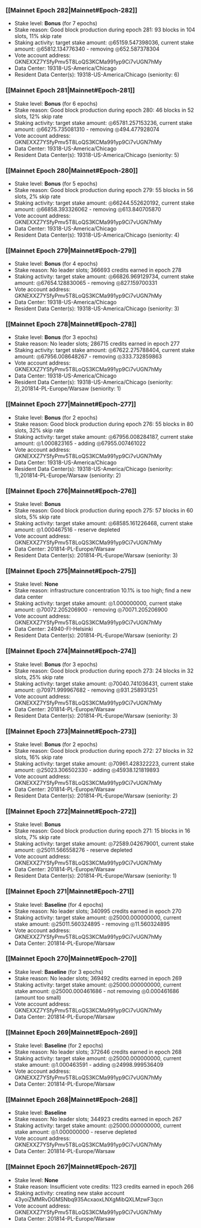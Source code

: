 ### [[Mainnet Epoch 282|Mainnet#Epoch-282]]
* Stake level: **Bonus** (for 7 epochs)
* Stake reason: Good block production during epoch 281: 93 blocks in 104 slots, 11% skip rate
* Staking activity: target stake amount: ◎65159.547398036, current stake amount: ◎65812.134776340 - removing ◎652.587378304
* Vote account address: GKNEXXZ7YSfyPmv5T8LoQS3KCMa991yp9Ci7vUGN7hMy
* Data Center: 19318-US-America/Chicago
* Resident Data Center(s): 19318-US-America/Chicago (seniority: 6)
### [[Mainnet Epoch 281|Mainnet#Epoch-281]]
* Stake level: **Bonus** (for 6 epochs)
* Stake reason: Good block production during epoch 280: 46 blocks in 52 slots, 12% skip rate
* Staking activity: target stake amount: ◎65781.257153236, current stake amount: ◎66275.735081310 - removing ◎494.477928074
* Vote account address: GKNEXXZ7YSfyPmv5T8LoQS3KCMa991yp9Ci7vUGN7hMy
* Data Center: 19318-US-America/Chicago
* Resident Data Center(s): 19318-US-America/Chicago (seniority: 5)
### [[Mainnet Epoch 280|Mainnet#Epoch-280]]
* Stake level: **Bonus** (for 5 epochs)
* Stake reason: Good block production during epoch 279: 55 blocks in 56 slots, 2% skip rate
* Staking activity: target stake amount: ◎66244.552620192, current stake amount: ◎66858.393326062 - removing ◎613.840705870
* Vote account address: GKNEXXZ7YSfyPmv5T8LoQS3KCMa991yp9Ci7vUGN7hMy
* Data Center: 19318-US-America/Chicago
* Resident Data Center(s): 19318-US-America/Chicago (seniority: 4)
### [[Mainnet Epoch 279|Mainnet#Epoch-279]]
* Stake level: **Bonus** (for 4 epochs)
* Stake reason: No leader slots; 366693 credits earned in epoch 278
* Staking activity: target stake amount: ◎66826.969129734, current stake amount: ◎67654.128830065 - removing ◎827.159700331
* Vote account address: GKNEXXZ7YSfyPmv5T8LoQS3KCMa991yp9Ci7vUGN7hMy
* Data Center: 19318-US-America/Chicago
* Resident Data Center(s): 19318-US-America/Chicago (seniority: 3)
### [[Mainnet Epoch 278|Mainnet#Epoch-278]]
* Stake level: **Bonus** (for 3 epochs)
* Stake reason: No leader slots; 286715 credits earned in epoch 277
* Staking activity: target stake amount: ◎67622.275788404, current stake amount: ◎67956.008648267 - removing ◎333.732859863
* Vote account address: GKNEXXZ7YSfyPmv5T8LoQS3KCMa991yp9Ci7vUGN7hMy
* Data Center: 19318-US-America/Chicago
* Resident Data Center(s): 19318-US-America/Chicago (seniority: 2),201814-PL-Europe/Warsaw (seniority: 1)
### [[Mainnet Epoch 277|Mainnet#Epoch-277]]
* Stake level: **Bonus** (for 2 epochs)
* Stake reason: Good block production during epoch 276: 55 blocks in 80 slots, 32% skip rate
* Staking activity: target stake amount: ◎67956.008284187, current stake amount: ◎1.000823165 - adding ◎67955.007461022
* Vote account address: GKNEXXZ7YSfyPmv5T8LoQS3KCMa991yp9Ci7vUGN7hMy
* Data Center: 19318-US-America/Chicago
* Resident Data Center(s): 19318-US-America/Chicago (seniority: 1),201814-PL-Europe/Warsaw (seniority: 2)
### [[Mainnet Epoch 276|Mainnet#Epoch-276]]
* Stake level: **Bonus**
* Stake reason: Good block production during epoch 275: 57 blocks in 60 slots, 5% skip rate
* Staking activity: target stake amount: ◎68585.161226468, current stake amount: ◎1.000467516 - reserve depleted
* Vote account address: GKNEXXZ7YSfyPmv5T8LoQS3KCMa991yp9Ci7vUGN7hMy
* Data Center: 201814-PL-Europe/Warsaw
* Resident Data Center(s): 201814-PL-Europe/Warsaw (seniority: 3)
### [[Mainnet Epoch 275|Mainnet#Epoch-275]]
* Stake level: **None**
* Stake reason: infrastructure concentration 10.1% is too high; find a new data center
* Staking activity: target stake amount: ◎1.000000000, current stake amount: ◎70072.205206900 - removing ◎70071.205206900
* Vote account address: GKNEXXZ7YSfyPmv5T8LoQS3KCMa991yp9Ci7vUGN7hMy
* Data Center: 24940-FI-Helsinki
* Resident Data Center(s): 201814-PL-Europe/Warsaw (seniority: 2)
### [[Mainnet Epoch 274|Mainnet#Epoch-274]]
* Stake level: **Bonus** (for 3 epochs)
* Stake reason: Good block production during epoch 273: 24 blocks in 32 slots, 25% skip rate
* Staking activity: target stake amount: ◎70040.741036431, current stake amount: ◎70971.999967682 - removing ◎931.258931251
* Vote account address: GKNEXXZ7YSfyPmv5T8LoQS3KCMa991yp9Ci7vUGN7hMy
* Data Center: 201814-PL-Europe/Warsaw
* Resident Data Center(s): 201814-PL-Europe/Warsaw (seniority: 3)
### [[Mainnet Epoch 273|Mainnet#Epoch-273]]
* Stake level: **Bonus** (for 2 epochs)
* Stake reason: Good block production during epoch 272: 27 blocks in 32 slots, 16% skip rate
* Staking activity: target stake amount: ◎70961.428322223, current stake amount: ◎25023.306502330 - adding ◎45938.121819893
* Vote account address: GKNEXXZ7YSfyPmv5T8LoQS3KCMa991yp9Ci7vUGN7hMy
* Data Center: 201814-PL-Europe/Warsaw
* Resident Data Center(s): 201814-PL-Europe/Warsaw (seniority: 2)
### [[Mainnet Epoch 272|Mainnet#Epoch-272]]
* Stake level: **Bonus**
* Stake reason: Good block production during epoch 271: 15 blocks in 16 slots, 7% skip rate
* Staking activity: target stake amount: ◎72589.042679001, current stake amount: ◎25011.566558276 - reserve depleted
* Vote account address: GKNEXXZ7YSfyPmv5T8LoQS3KCMa991yp9Ci7vUGN7hMy
* Data Center: 201814-PL-Europe/Warsaw
* Resident Data Center(s): 201814-PL-Europe/Warsaw (seniority: 1)
### [[Mainnet Epoch 271|Mainnet#Epoch-271]]
* Stake level: **Baseline** (for 4 epochs)
* Stake reason: No leader slots; 340995 credits earned in epoch 270
* Staking activity: target stake amount: ◎25000.000000000, current stake amount: ◎25011.560324895 - removing ◎11.560324895
* Vote account address: GKNEXXZ7YSfyPmv5T8LoQS3KCMa991yp9Ci7vUGN7hMy
* Data Center: 201814-PL-Europe/Warsaw
### [[Mainnet Epoch 270|Mainnet#Epoch-270]]
* Stake level: **Baseline** (for 3 epochs)
* Stake reason: No leader slots; 369492 credits earned in epoch 269
* Staking activity: target stake amount: ◎25000.000000000, current stake amount: ◎25000.000461686 - not removing ◎0.000461686 (amount too small)
* Vote account address: GKNEXXZ7YSfyPmv5T8LoQS3KCMa991yp9Ci7vUGN7hMy
* Data Center: 201814-PL-Europe/Warsaw
### [[Mainnet Epoch 269|Mainnet#Epoch-269]]
* Stake level: **Baseline** (for 2 epochs)
* Stake reason: No leader slots; 372646 credits earned in epoch 268
* Staking activity: target stake amount: ◎25000.000000000, current stake amount: ◎1.000463591 - adding ◎24998.999536409
* Vote account address: GKNEXXZ7YSfyPmv5T8LoQS3KCMa991yp9Ci7vUGN7hMy
* Data Center: 201814-PL-Europe/Warsaw
### [[Mainnet Epoch 268|Mainnet#Epoch-268]]
* Stake level: **Baseline**
* Stake reason: No leader slots; 344923 credits earned in epoch 267
* Staking activity: target stake amount: ◎25000.000000000, current stake amount: ◎1.000000000 - reserve depleted
* Vote account address: GKNEXXZ7YSfyPmv5T8LoQS3KCMa991yp9Ci7vUGN7hMy
* Data Center: 201814-PL-Europe/Warsaw
### [[Mainnet Epoch 267|Mainnet#Epoch-267]]
* Stake level: **None**
* Stake reason: Insufficient vote credits: 1123 credits earned in epoch 266
* Staking activity: creating new stake account 43yoiZMMRvDGMSNbq935AcxaoxLNXgMibQXLMzwF3qcn
* Vote account address: GKNEXXZ7YSfyPmv5T8LoQS3KCMa991yp9Ci7vUGN7hMy
* Data Center: 201814-PL-Europe/Warsaw